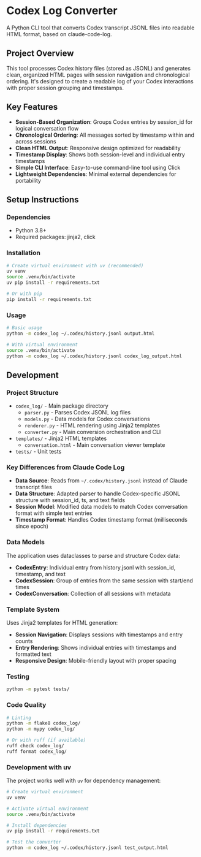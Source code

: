 # Codex Log Converter

A Python CLI tool that converts Codex transcript JSONL files into readable HTML format, based on claude-code-log.

## Project Overview

This tool processes Codex history files (stored as JSONL) and generates clean, organized HTML pages with session navigation and chronological ordering. It's designed to create a readable log of your Codex interactions with proper session grouping and timestamps.

## Key Features

- **Session-Based Organization**: Groups Codex entries by session_id for logical conversation flow
- **Chronological Ordering**: All messages sorted by timestamp within and across sessions
- **Clean HTML Output**: Responsive design optimized for readability
- **Timestamp Display**: Shows both session-level and individual entry timestamps
- **Simple CLI Interface**: Easy-to-use command-line tool using Click
- **Lightweight Dependencies**: Minimal external dependencies for portability

## Setup Instructions

### Dependencies
- Python 3.8+
- Required packages: jinja2, click

### Installation
```bash
# Create virtual environment with uv (recommended)
uv venv
source .venv/bin/activate
uv pip install -r requirements.txt

# Or with pip
pip install -r requirements.txt
```

### Usage
```bash
# Basic usage
python -m codex_log ~/.codex/history.jsonl output.html

# With virtual environment
source .venv/bin/activate
python -m codex_log ~/.codex/history.jsonl codex_log_output.html
```

## Development

### Project Structure
- `codex_log/` - Main package directory
  - `parser.py` - Parses Codex JSONL log files
  - `models.py` - Data models for Codex conversations
  - `renderer.py` - HTML rendering using Jinja2 templates
  - `converter.py` - Main conversion orchestration and CLI
- `templates/` - Jinja2 HTML templates
  - `conversation.html` - Main conversation viewer template
- `tests/` - Unit tests

### Key Differences from Claude Code Log
- **Data Source**: Reads from `~/.codex/history.jsonl` instead of Claude transcript files
- **Data Structure**: Adapted parser to handle Codex-specific JSONL structure with session_id, ts, and text fields
- **Session Model**: Modified data models to match Codex conversation format with simple text entries
- **Timestamp Format**: Handles Codex timestamp format (milliseconds since epoch)

### Data Models

The application uses dataclasses to parse and structure Codex data:

- **CodexEntry**: Individual entry from history.jsonl with session_id, timestamp, and text
- **CodexSession**: Group of entries from the same session with start/end times
- **CodexConversation**: Collection of all sessions with metadata

### Template System

Uses Jinja2 templates for HTML generation:
- **Session Navigation**: Displays sessions with timestamps and entry counts
- **Entry Rendering**: Shows individual entries with timestamps and formatted text
- **Responsive Design**: Mobile-friendly layout with proper spacing

### Testing
```bash
python -m pytest tests/
```

### Code Quality
```bash
# Linting
python -m flake8 codex_log/
python -m mypy codex_log/

# Or with ruff (if available)
ruff check codex_log/
ruff format codex_log/
```

### Development with uv

The project works well with `uv` for dependency management:

```bash
# Create virtual environment
uv venv

# Activate virtual environment
source .venv/bin/activate

# Install dependencies
uv pip install -r requirements.txt

# Test the converter
python -m codex_log ~/.codex/history.jsonl test_output.html
```